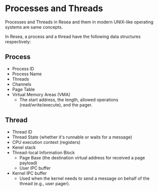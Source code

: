# Processes and Threads
Processes and Threads in Resea and them in modern UNIX-like operating systems
are same concepts.

In Resea, a process and a thread have the following data structures respectively:

## Process
- Process ID
- Process Name
- Threads
- Channels
- Page Table
- Virtual Memory Areas (VMA)
  - The start address, the length, allowed operations (read/write/execute),
    and the pager.

## Thread
- Thread ID
- Thread State (whether it's runnable or waits for a message)
- CPU execution context (registers)
- Kenel stack
- Thread-local Information Block
  - Page Base (the destination virtual address for received a page payload)
  - User IPC buffer
- Kernel IPC buffer
  - Used when the kernel needs to send a message on behalf of the thread
    (e.g., user pager).

